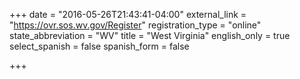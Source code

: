 +++
date = "2016-05-26T21:43:41-04:00"
external_link = "https://ovr.sos.wv.gov/Register"
registration_type = "online"
state_abbreviation = "WV"
title = "West Virginia"
english_only = true
select_spanish = false
spanish_form = false

+++
